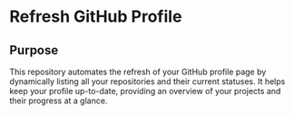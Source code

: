 # Refresh GitHub Profile 

## Purpose

This repository automates the refresh of your GitHub profile page by dynamically listing all your repositories and their current statuses. It helps keep your profile up-to-date, providing an overview of your projects and their progress at a glance.


